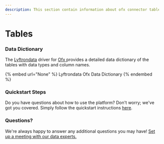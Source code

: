 ```yaml
---
description: This section contain information about ofx connector tables information
---
```


# Tables

### Data Dictionary

The [Lyftrondata](https://www.lyftrondata.com/) driver for [Ofx](None/)[ ](https://www.lyftrondata.com/integration/ofx/)provides a detailed data dictionary of the tables with data types and column names.

{% embed url="None" %}
Lyftrondata Ofx Data Dictionary
{% endembed %}

### Quickstart Steps

Do you have questions about how to use the platform? Don't worry; we've got you covered. Simply follow the quickstart instructions [here](../README.md).

### Questions? <a href="#questions" id="questions"></a>

We're always happy to answer any additional questions you may have! [Set up a meeting with our data experts.](https://www.lyftrondata.com/book-a-meeting/)

